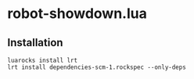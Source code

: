 # robot-showdown.lua
## Installation
```shell
luarocks install lrt
lrt install dependencies-scm-1.rockspec --only-deps
```
